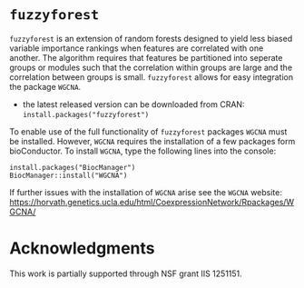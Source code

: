# `fuzzyforest`

`fuzzyforest` is an extension of random forests designed to yield less biased
variable importance rankings when features are correlated with one another.
The algorithm requires that features be partitioned into seperate groups
or modules such that the correlation within groups are large and the 
correlation between groups is small.  `fuzzyforest` allows for easy integration
the package `WGCNA`.

* the latest released version can be downloaded from CRAN: 
  `install.packages("fuzzyforest")`

To enable use of the full functionality of `fuzzyforest` packages `WGCNA`
must be installed.  However, `WGCNA` requires the installation of a few
packages form bioConductor.  To install `WGCNA`, type the following lines
into the console:
```{r}
install.packages("BiocManager")
BiocManager::install("WGCNA")
```

If further issues with the installation of `WGCNA` arise see the `WGCNA`
website: https://horvath.genetics.ucla.edu/html/CoexpressionNetwork/Rpackages/WGCNA/


# Acknowledgments

This work is partially supported through NSF grant IIS 1251151.

